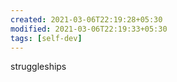 ```yaml
---
created: 2021-03-06T22:19:28+05:30
modified: 2021-03-06T22:19:33+05:30
tags: [self-dev]
---
```


struggleships
